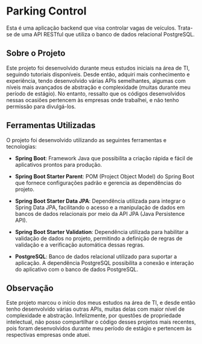 # Parking Control

Esta é uma aplicação backend que visa controlar vagas de veículos. Trata-se de uma API RESTful que utiliza o banco de dados relacional PostgreSQL.

## Sobre o Projeto

Este projeto foi desenvolvido durante meus estudos iniciais na área de TI, seguindo tutoriais disponíveis. Desde então, adquiri mais conhecimento e experiência, tendo desenvolvido várias APIs semelhantes, algumas com níveis mais avançados de abstração e complexidade (muitas durante meu período de estágio). No entanto, ressalto que os códigos desenvolvidos nessas ocasiões pertencem às empresas onde trabalhei, e não tenho permissão para divulgá-los.

## Ferramentas Utilizadas

O projeto foi desenvolvido utilizando as seguintes ferramentas e tecnologias:

- **Spring Boot**: Framework Java que possibilita a criação rápida e fácil de aplicativos prontos para produção.

- **Spring Boot Starter Parent**: POM (Project Object Model) do Spring Boot que fornece configurações padrão e gerencia as dependências do projeto.

- **Spring Boot Starter Data JPA**: Dependência utilizada para integrar o Spring Data JPA, facilitando o acesso e a manipulação de dados em bancos de dados relacionais por meio da API JPA (Java Persistence API).

- **Spring Boot Starter Validation**: Dependência utilizada para habilitar a validação de dados no projeto, permitindo a definição de regras de validação e a verificação automática dessas regras.

- **PostgreSQL**: Banco de dados relacional utilizado para suportar a aplicação. A dependência PostgreSQL possibilita a conexão e interação do aplicativo com o banco de dados PostgreSQL.

## Observação

Este projeto marcou o início dos meus estudos na área de TI, e desde então tenho desenvolvido várias outras APIs, muitas delas com maior nível de complexidade e abstração. Infelizmente, por questões de propriedade intelectual, não posso compartilhar o código desses projetos mais recentes, pois foram desenvolvidos durante meu período de estágio e pertencem às respectivas empresas onde atuei.
